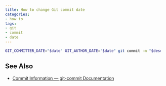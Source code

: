 ```yaml
---
title: How to change Git commit date
categories:
- how to
tags:
- git
- commit
- date
---
```

```bash
GIT_COMMITTER_DATE="$date" GIT_AUTHOR_DATE="$date" git commit -m "$description"
```

## See Also
- [Commit Information — git-commit Documentation](https://git-scm.com/docs/git-commit/#_commit_information "Commit Information — git-commit Documentation")
